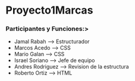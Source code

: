 # Proyecto1Marcas

### Participantes y Funciones:>
- Jamal Rabah --> Estructurador
- Marcos Acedo --> CSS
- Mario Galan --> CSS
- Israel Soriano --> Jefe de equipo
- Andres Rodriguez --> Revision de la estructura
- Roberto Ortiz --> HTML
